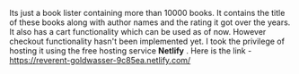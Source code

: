 Its just a book lister containing more than 10000 books. It contains the title of these books along with author names and the rating it got over the years.
It also has a cart functionality which can be used as of now. However checkout functionality hasn't been implemented yet.
I took the privilege of hosting it using the free hosting service **Netlify** .
Here is the link - https://reverent-goldwasser-9c85ea.netlify.com/
